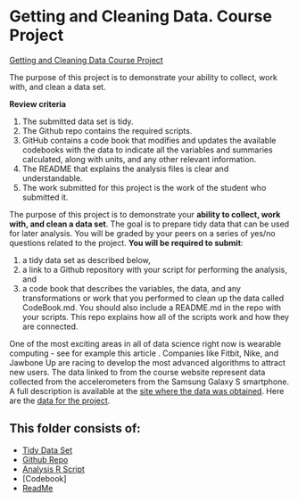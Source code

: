 Getting and Cleaning Data. Course Project
==============================

[Getting and Cleaning Data Course Project](https://www.coursera.org/learn/data-cleaning/peer/FIZtT/getting-and-cleaning-data-course-project)

The purpose of this project is to demonstrate your ability to collect, work with, and clean a data set.

**Review criteria**

1.    The submitted data set is tidy.
1.    The Github repo contains the required scripts.
1.    GitHub contains a code book that modifies and updates the available codebooks with the data to indicate all the variables and summaries calculated, along with units, and any other relevant information.
1.    The README that explains the analysis files is clear and understandable.
1.    The work submitted for this project is the work of the student who submitted it.

The purpose of this project is to demonstrate your **ability to collect, work with, and clean a data set**. The goal is to prepare tidy data that can be used for later analysis. You will be graded by your peers on a series of yes/no questions related to the project. **You will be required to submit**: 

1) a tidy data set as described below, 
2) a link to a Github repository with your script for performing the analysis, and 
3) a code book that describes the variables, the data, and any transformations or work that you performed to clean up the data called CodeBook.md. 
You should also include a README.md in the repo with your scripts. This repo explains how all of the scripts work and how they are connected.

One of the most exciting areas in all of data science right now is wearable computing - see for example this article . Companies like Fitbit, Nike, and Jawbone Up are racing to develop the most advanced algorithms to attract new users. The data linked to from the course website represent data collected from the accelerometers from the Samsung Galaxy S smartphone. A full description is available at the [site where the data was obtained](http://archive.ics.uci.edu/ml/datasets/Human+Activity+Recognition+Using+Smartphones). Here are the [data for the project](https://d396qusza40orc.cloudfront.net/getdata%2Fprojectfiles%2FUCI%20HAR%20Dataset.zip).


This folder consists of:
----------------

* [Tidy Data Set](https://github.com/IngaMal/Getting-and-Cleaning-Data-Course-Project/blob/master/TidyData.txt)
* [Github Repo](https://github.com/IngaMal/Getting-and-Cleaning-Data-Course-Project.git)
* [Analysis R Script](https://github.com/IngaMal/Getting-and-Cleaning-Data-Course-Project/blob/master/run_analysis.R)
* [Codebook]
* [ReadMe](https://github.com/IngaMal/Getting-and-Cleaning-Data-Course-Project/blob/master/README.md)
